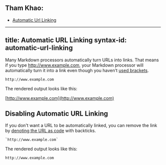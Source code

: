 ## Tham Khao:
- [Automatic Url Linking](https://www.markdownguide.org/extended-syntax/#automatic-url-linking)

---
title: Automatic URL Linking
syntax-id: automatic-url-linking
---

Many Markdown processors automatically turn URLs into links. That means if you type http://www.example.com, your Markdown processor will automatically turn it into a link even though you haven’t [used brackets](/basic-syntax/#links).

```
http://www.example.com
```

The rendered output looks like this:

[http://www.example.com](http://www.example.com)

## Disabling Automatic URL Linking

If you don't want a URL to be automatically linked, you can remove the link by [denoting the URL as code](/basic-syntax/#code) with backticks.

```
`http://www.example.com`
```

The rendered output looks like this:

`http://www.example.com`